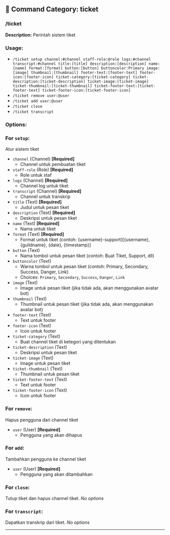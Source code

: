 ## 📁 Command Category: ticket

### /ticket

**Description:** Perintah sistem tiket

### Usage:
- `/ticket setup channel:#channel staff-role:@role logs:#channel transcript:#channel title:[title] description:[description] name:[name] format:[format] button:[button] buttoncolor:Primary image:[image] thumbnail:[thumbnail] footer-text:[footer-text] footer-icon:[footer-icon] ticket-category:[ticket-category] ticket-description:[ticket-description] ticket-image:[ticket-image] ticket-thumbnail:[ticket-thumbnail] ticket-footer-text:[ticket-footer-text] ticket-footer-icon:[ticket-footer-icon]`
- `/ticket remove user:@user`
- `/ticket add user:@user`
- `/ticket close`
- `/ticket transcript`

### Options:
### For `setup`:
Atur sistem tiket
- `channel` (Channel) **[Required]**
  - Channel untuk pembuatan tiket
- `staff-role` (Role) **[Required]**
  - Role untuk staf
- `logs` (Channel) **[Required]**
  - Channel log untuk tiket
- `transcript` (Channel) **[Required]**
  - Channel untuk transkrip
- `title` (Text) **[Required]**
  - Judul untuk pesan tiket
- `description` (Text) **[Required]**
  - Deskripsi untuk pesan tiket
- `name` (Text) **[Required]**
  - Nama untuk tiket
- `format` (Text) **[Required]**
  - Format untuk tiket (contoh: {username}-support)[{username}, {guildname}, {date}, {timestamp}]
- `button` (Text)
  - Nama tombol untuk pesan tiket (contoh: Buat Tiket, Support, dll)
- `buttoncolor` (Text)
  - Warna tombol untuk pesan tiket (contoh: Primary, Secondary, Success, Danger, Link)
  - Choices: `Primary`, `Secondary`, `Success`, `Danger`, `Link`
- `image` (Text)
  - Image untuk pesan tiket (jika tidak ada, akan menggunakan avatar bot)
- `thumbnail` (Text)
  - Thumbnail untuk pesan tiket (jika tidak ada, akan menggunakan avatar bot)
- `footer-text` (Text)
  - Text untuk footer
- `footer-icon` (Text)
  - Icon untuk footer
- `ticket-category` (Text)
  - Buat channel tiket di ketegori yang ditentukan
- `ticket-description` (Text)
  - Deskripsi untuk pesan tiket
- `ticket-image` (Text)
  - Image untuk pesan tiket
- `ticket-thumbnail` (Text)
  - Thumbnail untuk pesan tiket
- `ticket-footer-text` (Text)
  - Text untuk footer
- `ticket-footer-icon` (Text)
  - Icon untuk footer

### For `remove`:
Hapus pengguna dari channel tiket
- `user` (User) **[Required]**
  - Pengguna yang akan dihapus

### For `add`:
Tambahkan pengguna ke channel tiket
- `user` (User) **[Required]**
  - Pengguna yang akan ditambahkan

### For `close`:
Tutup tiket dan hapus channel tiket.
*No options*

### For `transcript`:
Dapatkan transkrip dari tiket.
*No options*


---

